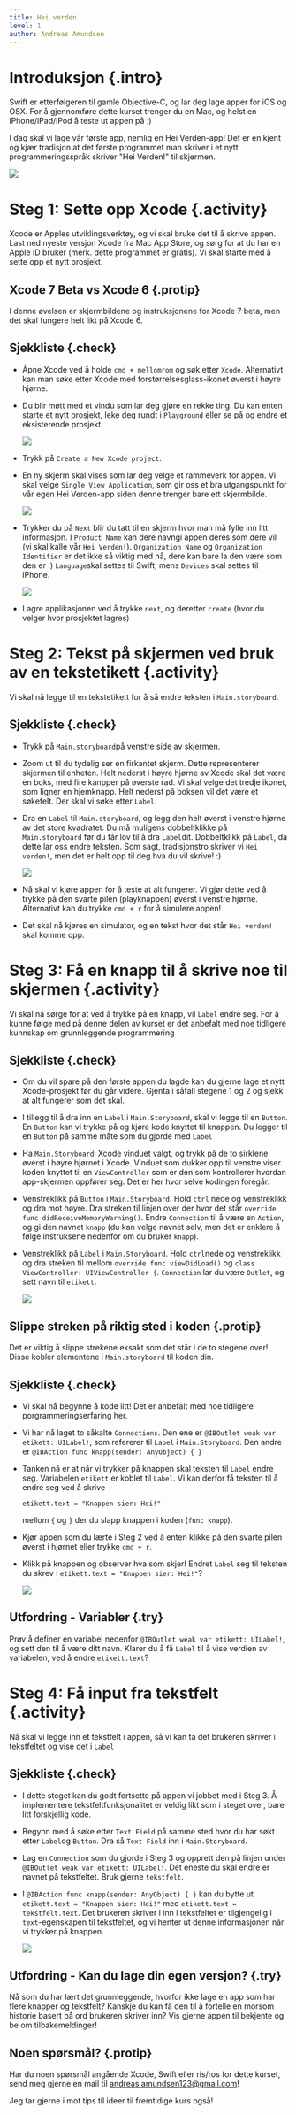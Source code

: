 ```yaml
---
title: Hei verden
level: 1
author: Andreas Amundsen
---
```



# Introduksjon {.intro}

Swift er etterfølgeren til gamle Objective-C, og lar deg lage apper for iOS og OSX. For å gjennomføre dette kurset trenger du en Mac, og helst en iPhone/iPad/iPod å teste ut appen på :) 

I dag skal vi lage vår første app, nemlig en Hei Verden-app! Det er en kjent og kjær tradisjon at det første
programmet man skriver i et nytt programmeringsspråk skriver "Hei Verden!" til skjermen. 

![](hei_verden.png)

# Steg 1: Sette opp Xcode {.activity}

Xcode er Apples utviklingsverktøy, og vi skal bruke det til å skrive appen. Last ned nyeste versjon Xcode fra Mac App Store, og sørg for at du har en Apple ID bruker (merk. dette programmet er gratis). Vi skal starte med å sette opp et nytt prosjekt. 

## Xcode 7 Beta vs Xcode 6 {.protip}
I denne øvelsen er skjermbildene og instruksjonene for Xcode 7 beta, men det skal fungere helt likt på Xcode 6.

## Sjekkliste {.check}

+ Åpne Xcode ved å holde `cmd + mellomrom` og søk etter `Xcode`. Alternativt kan man søke etter Xcode med forstørrelsesglass-ikonet øverst i høyre hjørne.  

+ Du blir møtt med et vindu som lar deg gjøre en rekke ting. Du kan enten starte et nytt prosjekt, leke deg rundt i `Playground` eller se på og endre et eksisterende prosjekt. 

    ![](intro_skjerm.png)

+ Trykk på `Create a New Xcode project`.
	
+ En ny skjerm skal vises som lar deg velge et rammeverk for appen. Vi skal velge `Single View Application`, som gir oss et bra utgangspunkt for vår egen Hei Verden-app siden denne trenger bare ett skjermbilde.

	![](lag_prosjekt.png)

+ Trykker du på `Next` blir du tatt til en skjerm hvor man må fylle inn litt informasjon. I `Product Name` kan dere navngi appen deres som dere vil (vi skal kalle vår `Hei Verden!`). `Organization Name` og `Organization Identifier` er det ikke så viktig med nå, dere kan bare la den være som den er :) `Language`skal settes til Swift, mens `Devices` skal settes til iPhone.

	![](app_informasjon.png)

+ Lagre applikasjonen ved å trykke `next`, og deretter `create` (hvor du velger hvor prosjektet lagres)

# Steg 2: Tekst på skjermen ved bruk av en tekstetikett {.activity}

Vi skal nå legge til en tekstetikett for å så endre teksten i `Main.storyboard`.

## Sjekkliste {.check}

+ Trykk på `Main.storyboard`på venstre side av skjermen.

+ Zoom ut til du tydelig ser en firkantet skjerm. Dette representerer skjermen til enheten. Helt nederst i høyre hjørne av Xcode skal det være en boks, med fire kanpper på øverste rad. Vi skal velge det tredje ikonet, som ligner en hjemknapp. Helt nederst på boksen vil det være et søkefelt. Der skal vi søke etter `Label`.

+ Dra en `Label` til `Main.storyboard`, og legg den helt øverst i venstre hjørne av det store kvadratet. Du må muligens dobbeltklikke på `Main.storyboard` før du får lov til å dra `Label`dit. Dobbeltklikk på `Label`, da dette lar oss endre teksten. Som sagt, tradisjonstro skriver vi `Hei verden!`, men det er helt opp til deg hva du vil skrive! :)

    ![](drag_label.png)

+ Nå skal vi kjøre appen for å teste at alt fungerer. Vi gjør dette ved å trykke på den svarte pilen (playknappen) øverst i venstre hjørne. Alternativt kan du trykke `cmd + r` for å simulere appen!

+ Det skal nå kjøres en simulator, og en tekst hvor det står `Hei verden!` skal komme opp. 

# Steg 3: Få en knapp til å skrive noe til skjermen {.activity}

Vi skal nå sørge for at ved å trykke på en knapp, vil `Label` endre seg. For å kunne følge med på denne delen av kurset er det anbefalt med noe tidligere kunnskap om grunnleggende programmering

## Sjekkliste {.check}

+ Om du vil spare på den første appen du lagde kan du gjerne lage et nytt Xcode-prosjekt før du går videre. Gjenta i såfall stegene 1 og 2 og sjekk at alt fungerer som det skal.

+ I tillegg til å dra inn en `Label` i `Main.Storyboard`, skal vi legge til en `Button`. En `Button` kan vi trykke på og kjøre kode knyttet til knappen. Du legger til en `Button` på samme måte som du gjorde med `Label`

+ Ha `Main.Storyboard`i Xcode vinduet valgt, og trykk på de to sirklene øverst i høyre hjørnet i Xcode. Vinduet som dukker opp til venstre viser koden knyttet til en `ViewController` som er den som kontrollerer hvordan app-skjermen oppfører seg. Det er her hvor selve kodingen foregår.

+ Venstreklikk på `Button` i `Main.Storyboard`. Hold `ctrl` nede og venstreklikk og dra mot høyre. Dra streken til linjen over der hvor det står `override func didReceiveMemoryWarning()`. Endre `Connection` til å være en `Action`, og gi den navnet `knapp` (du kan velge navnet selv, men det er enklere å følge instruksene nedenfor om du bruker `knapp`).

+ Venstreklikk på `Label` i `Main.Storyboard`. Hold `ctrl`nede og venstreklikk og dra streken til mellom `override func viewDidLoad()` og `class ViewController: UIViewController {`. `Connection` lar du være `Outlet`, og sett navn til `etikett`.

    ![](label_connection.png)

## Slippe streken på riktig sted i koden {.protip}

Det er viktig å slippe strekene eksakt som det står i de to stegene over! Disse kobler elementene i `Main.storyboard` til koden din.

##  Sjekkliste {.check}

+ Vi skal nå begynne å kode litt! Det er anbefalt med noe tidligere porgrammeringserfaring her.

+ Vi har nå laget to såkalte `Connections`. Den ene er `@IBOutlet weak var etikett: UILabel!`, som refererer til `Label` i `Main.Storyboard`. Den andre er `@IBAction func knapp(sender: AnyObject) { }`

+ Tanken nå er at når vi trykker på knappen skal teksten til `Label` endre seg. Variabelen `etikett` er koblet til `Label`. Vi kan derfor få teksten til å endre seg ved å skrive

    ```
    etikett.text = "Knappen sier: Hei!"
    ```

    mellom `{` og `}` der du slapp knappen i koden (`func knapp`). 

+ Kjør appen som du lærte i Steg 2 ved å enten klikke på den svarte pilen øverst i hjørnet eller trykke `cmd + r`.

+ Klikk på knappen og observer hva som skjer! Endret `Label` seg til teksten du skrev i `etikett.text = "Knappen sier: Hei!"`?

    ![](change_label.png)

## Utfordring - Variabler {.try}
Prøv å definer en variabel nedenfor `@IBOutlet weak var etikett: UILabel!`, og sett den til å være ditt navn. Klarer du å få `Label` til å vise verdien av variabelen, ved å endre `etikett.text`?

# Steg 4: Få input fra tekstfelt {.activity}

Nå skal vi legge inn et tekstfelt i appen, så vi kan ta det brukeren skriver i tekstfeltet og vise det i `Label`

## Sjekkliste {.check}

+ I dette steget kan du godt fortsette på appen vi jobbet med i Steg 3. Å implementere tekstfeltfunksjonalitet er veldig likt som i steget over, bare litt forskjellig kode. 

+ Begynn med å søke etter `Text Field` på samme sted hvor du har søkt etter `Label`og `Button`. Dra så `Text Field` inn i `Main.Storyboard`.

+ Lag en `Connection` som du gjorde i Steg 3 og opprett den på linjen under `@IBOutlet weak var etikett: UILabel!`. Det eneste du skal endre er navnet på tekstfeltet. Bruk gjerne `tekstfelt`. 

+ I `@IBAction func knapp(sender: AnyObject) { }` kan du bytte ut `etikett.text = "Knappen sier: Hei!"` med `etikett.text = tekstfelt.text`. Det brukeren skriver i inn i tekstfeltet er tilgjengelig i `text`-egenskapen til tekstfeltet, og vi henter ut denne informasjonen når vi trykker på knappen. 

    ![](textfield_input.png)

## Utfordring - Kan du lage din egen versjon? {.try}
Nå som du har lært det grunnleggende, hvorfor ikke lage en app som har flere knapper og tekstfelt? Kanskje du kan få den til å fortelle en morsom historie basert på ord brukeren skriver inn? Vis gjerne appen til bekjente og be om tilbakemeldinger! 

## Noen spørsmål? {.protip}
Har du noen spørsmål angående Xcode, Swift eller ris/ros for dette kurset, send meg gjerne en mail til andreas.amundsen123@gmail.com!

Jeg tar gjerne i mot tips til ideer til fremtidige kurs også!
